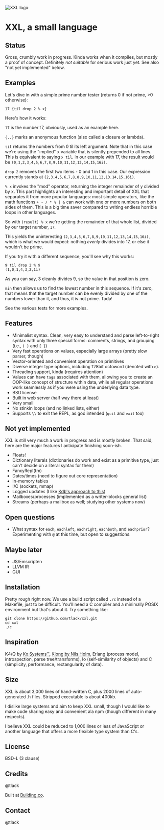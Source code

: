 ![XXL logo](http://www.modernmethod.com/send/files/xxl-logo.gif)

# XXL, a small language

## Status

Gross, crumbly work in progress. Kinda works when it compiles, but mostly a
proof of concept. Definitely *not suitable* for serious work just yet. See also
"not yet implemented" below.

## Examples

Let's dive in with a simple prime number tester (returns 0 if not prime, >0
otherwise):

```
17 {til drop 2 % x}
```

Here's how it works:

`17` is the number 17, obviously, used as an example here.

`{..}` marks an anonymous function (also called a closure or lambda).

`til` returns the numbers from 0 til its left argument. Note that in this
case we're using the "implied" x variable that is silently prepended to
all lines. This is equivalent to saying `x til`. In our example with 17,
the result would be `(0,1,2,3,4,5,6,7,8,9,10,11,12,13,14,15,16i)`.

`drop 2` removes the first two items - 0 and 1 in this case. Our expression
currently stands at `(2,3,4,5,6,7,8,8,9,10,11,12,13,14,15,16i)`.

`% x` invokes the "mod" operator, returning the integer remainder of y divided
by x. This part highlights an interesting and important detail of XXL that
separates it from more popular languages: most simple operators, like the math
functions `+ - / * % | &` can work with one or more numbers on both sides of
them. This is a big time saver compared to writing endless horrible loops in
other languages.

So with `(result) % x` we're getting the remainder of that whole list, divided
by our target number, `17`. 

This yields the uninteresting `(2,3,4,5,6,7,8,9,10,11,12,13,14,15,16i)`, which
is what we would expect: nothing *evenly* divides into 17, or else it wouldn't
be prime. 

If you try it with a different sequence, you'll see why this works:

```
9 til drop 2 % 9
(1,0,1,4,3,2,1i)
```

As you can say, 3 cleanly divides 9, so the value in that position is zero.

`min` then allows us to find the lowest number in this sequence. If it's 
zero, that means that the target number can be evenly divided by one of
the numbers lower than it, and thus, it is not prime. Tada!

See the various tests for more examples. 

## Features

- Minimalist syntax. Clean, very easy to understand and parse left-to-right
	syntax with only three special forms: comments, strings, and grouping (i.e.,
	`( )` and `{ }`)
- Very fast operations on values, especially large arrays (pretty slow parser, though)
- Vector-oriented and convenient operation on primitives 
- Diverse integer type options, including 128bit octoword (denoted with `o`).
- Threading support, kinda (requires attention)
- Values can have `tags` associated with them, allowing you to create an
	OOP-like concept of structure within data, while all regular operations work
	seamlessly as if you were using the underlying data type.
- BSD license
- Built in web server (half way there at least)
- Very small
- No stinkin loops (and no linked lists, either)
- Supports `\\` to exit the REPL, as god intended (`quit` and `exit` too)

## Not yet implemented

XXL is still very much a work in progress and is mostly broken. That said, here are the 
major features I anticipate finishing soon-ish.

- Floats! 
- Dictionary literals (dictionaries do work and exist as a primitive type, just
	can't decide on a literal syntax for them)
- FancyRepl(tm)
- Dates/times (need to figure out core representation)
- In-memory tables
- I/O (sockets, mmap)
- Logged updates (I like [Kdb's approach to this](http://code.kx.com/wiki/Cookbook/Logging))
- Mailboxes/processes (implemented as a writer-blocks general list)
- Streams (perhaps a mailbox as well; studying other systems now)

## Open questions

- What syntax for `each`, `eachleft`, `eachright`, `eachboth`, and `eachprior`?
  Experimenting with `@` at this time, but open to suggestions.

## Maybe later

- JS/Emscripten
- LLVM IR 
- GUI

## Installation

Pretty rough right now. We use a build script called `./c` instead of a
Makefile, just to be difficult. You'll need a C compiler and a minimally POSIX
environment but that's about it. Try something like:

```
git clone https://github.com/tlack/xxl.git
cd xxl
./c
```

## Inspiration

K4/Q by [Kx Systems&trade;](http://kx.com), [Klong by Nils Holm](http://t3x.org/klong/), Erlang
(process model, introspection, parse tree/transforms), Io (self-similarity of
objects) and C (simplicity, performance, rectangularity of data).

## Size

XXL is about 3,000 lines of hand-written C, plus 2000 lines of auto-generated
.h files. Stripped executable is about 400kb.

I dislike large systems and aim to keep XXL small, though I would like to make
code sharing easy and convenient ala npm (though different in many respects).

I believe XXL could be reduced to 1,000 lines or less of JavaScript or another
language that offers a more flexible type system than C's.

## License

BSD-L (3 clause)

## Credits

@tlack

Built at [Building.co](http://building.co).

## Contact

@tlack


